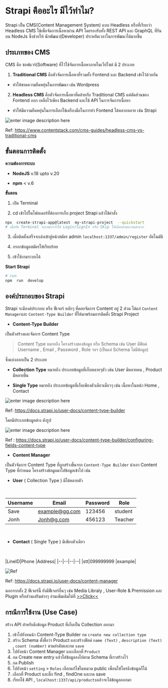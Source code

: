 
# Strapi คืออะไร มีไว้ทำไม?

Strapi เป็น CMS(Content Management System) แบบ Headless หรือที่เรียกว่า Headless CMS ใช้เพื่อจัดการเนื้อหาผ่าน API โดยรองรับทั้ง REST API และ GraphQL ที่รันบน NodeJs ซึ่งช่วยให้ นักพัฒนา(Developer) ประหยัดเวลาในการพัฒนาได้มากขึ้น

  

## ประเภทของ CMS

CMS คือ ซอฟแวร์(Software) ที่ไว้ใช้จัดการเนื้อหาภายในเว็ปไซต์ มี 2 ประเภท

1.  **Traditional CMS** คือตัวจัดการเนื้อหาที่รวมทั้ง Fontend และ Backend เข้าไว้ด้วยกัน

- ทำให้ขาดความยืดหยุ่นในการพัฒนา เช่น Wordpress

2.  **Headless CMS** คือตัวจัดการเนื้อหาที่คล้ายกับ Traditional CMS แต่ตัดส่วนของ Fontend ออก เหลือไว้เพียง Backend และใช้ API ในการจัดการเนื้อหา

- ทำให้มีความยืดหยุ่นในการเลือกใช้เครืองมือในการทำ Fontend ได้หลากหลาย เช่น Strapi

  

![enter image description here](https://images.contentstack.io/v3/assets/bltc5a09bf374882538/blt5cef60475dbd148a/61fdbd1eb6c9bd47dae9105c/cms-architectures.jpeg)

Ref: https://www.contentstack.com/cms-guides/headless-cms-vs-traditional-cms

  

## ขั้นตอนการติดตั้ง

**ความต้องการระบบ**

-  **NodeJS** v.18 upto v.20

-  **npm** < v.6

**ขั้นตอน**

1. เปิด Terminal

2. cd เข้าไปในโฟลเดอร์ที่ต้องการเก็บ project Strapi แล้วใช้คำสั่ง

``` bash
npx  create-strapi-app@latest  my-strapi-project  --quickstart
# เมื่อรัน Terminal จะถามเราว่าให้ Login/SignIn หรือ Skip ให้เลือกตามความสะดวก
```
3. เมื่อติดตั้งเสร็จจะเด้งเข้าสู่หน้าสมัคร admin `localhost:1337/admin/register` อัตโนมัติ

4. กรอกข้อมูลสมัครให้เรียบร้อย

5. เข้าใช้งานระบบได้

  

**Start Strapi**

``` bash
# run
npm  run  develop
```

  

## องค์ประกอบของ Strapi

Strapi จะมีองค์ประกอบ หรือ ฟีเจอร์ หลักๆ ที่คอยจัดการ Content อยู่ 2 ส่วน ได้แก่ `Content Manager`และ `Content-Type Builder` ที่ให้มาพร้อมการติดตั้ง Strapi Project

-  **Content-Type Builder**

เป็นตัวสร้างและจัดการ Content Type

> Content Type หมายถึง โครงสร้างของข้อมูล หรือ Schema เช่น User มีฟิลด์ Username , Email , Password , Role ฯลฯ (เป็นแค่ Schema ไม่มีข้อมูล)

ซึ่งแบ่งออกเป็น 2 ประเภท

-  **Collection Type** หมายถึง ประเภทข้อมูลที่เก็บหลายๆตัว เช่น User มีหลายคน , Product มีหลายชิ้น

-  **Single Type** หมายถึง ประเภทข้อมูลที่เก็บเพียงตัวเดียวเดี่ยวๆ เช่น เนื้อหาในหน้า Home , Contact

  

![enter image description here](https://docs.strapi.io/img/assets/content-type-builder/content-types-builder.png)

Ref: https://docs.strapi.io/user-docs/content-type-builder

  

โดยมีประเภทข้อมูลต่าง ดังรูป

![enter image description here](https://docs.strapi.io/img/assets/content-type-builder/fields-selection.png)

Ref : https://docs.strapi.io/user-docs/content-type-builder/configuring-fields-content-type

-  **Content Manager**

เป็นตัวจัดการ Content Type ที่ถูกสร้างขึ้นจาก `Content-Type Builder` นำเอา Content Type ที่กำหนด โครงสร้างข้อมูลมาใส่ข้อมูลเข้าไป เช่น

-  **User** ( Collection Type ) มีได้หลายตัว

<br>



|Username |Email |Password  |Role|
|--|--|--|--|
|Save|example@gg.com|123456|student|
|Jonh|Jonh@g.com|456123|Teacher|


<br>

-  **Contact** ( Single Type ) มีเพียงตัวเดียว
<br>

  

|LineID|Phone |Address|
|--|--|--|--|
|stt|099999999 |example|

  

![Ref](https://docs.strapi.io/img/assets/content-manager/content-manager_list-view.png)

Ref: https://docs.strapi.io/user-docs/content-manager

นอกจากทั้ง 2 ฟีเจอร์นี้ ยังมีฟีเจอร์อื่นๆ เช่น Media Libraly , User-Role & Premission และ Plugin หรือส่วนเสริมต่างๆ อ่านเพิ่มเติมได้ที่ [>>Click<<](https://docs.strapi.io/user-docs/intro)


## กรณีการใช้งาน (Use Case)

สร้าง API สำหรับดึงข้อมูล Product ที่เก็บเป็น Collection ออกมา

1. เข้าไปยังหนน้า Content-Type Builder กด `create new collection type`
2. สร้าง  Schema  ตั้งชื่อว่า Product และสร้างฟิลด์ `name (Text)` , `description (Text)` , `count (number)` ตามลำดับและกด `save`
3. ไปยังหน้า Content Manager และเลือกที่ `Product`
4. กด Create new entry แล้วใส่ข้อมูลลงไปตาม Schema ที่เราสร้างไว้
5. กด Publish 
6. ไปยังหน้า `setting` > `Roles` เลือกแก้ไขในหมวด public เพื่อนให้ใครดึงข้อมูลก็ได้
7. เลือกที่ Product และติ๊ก find , findOne และกด save  
8. เรียกใช้ API , `localhost:1337/api/products`แล้วจะได้ข้อมูลออกมา